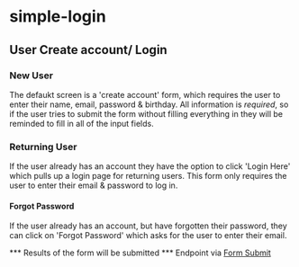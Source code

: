 # simple-login

## User Create account/ Login

### New User
The defaukt screen is a 'create account' form, which requires the user to enter their name, email, password & birthday. All information is *required*, so if the user tries to submit the form without filling everything in they will be reminded to fill in all of the input fields.

### Returning User
If the user already has an account they have the option to click 'Login Here' which pulls up a login page for returning users. This form only requires the user to enter their email & password to log in.

#### Forgot Password
If the user already has an account, but have forgotten their password, they can click on 'Forgot Password' which asks for the user to enter their email.

*** Results of the form will be submitted *** 
Endpoint via [Form Submit](https://formsubmit.co/) 
